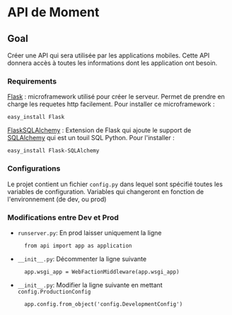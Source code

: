 # API de Moment

## Goal

Créer une API qui sera utilisée par les applications mobiles. Cette API donnera accès à toutes les informations dont les application ont besoin.



### Requirements

[Flask](http://flask.pocoo.org/) : microframework utilisé pour créer le serveur. Permet de prendre en charge les requetes http facilement. 
Pour installer ce microframework :

	easy_install Flask

[FlaskSQLAlchemy](http://packages.python.org/Flask-SQLAlchemy/) : Extension de Flask qui ajoute le support de [SQLAlchemy](http://www.sqlalchemy.org/) qui est un touil SQL Python. Pour l'installer :

	easy_install Flask-SQLAlchemy
	

### Configurations

Le projet contient un fichier `config.py` dans lequel sont spécifié toutes les variables de configuration. Variables qui changeront en fonction de l'environnement (de dev, ou prod)

### Modifications entre Dev et Prod

- `runserver.py`: En prod laisser uniquement la ligne
	
		from api import app as application

- `__init__.py`: Décommenter la ligne suivante

	
		app.wsgi_app = WebFactionMiddleware(app.wsgi_app)

- `__init__.py`: Modifier la ligne suivante en mettant `config.ProductionConfig`

		app.config.from_object('config.DevelopmentConfig')


